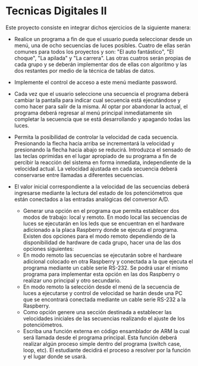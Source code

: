 # Tecnicas Digitales II

Este proyecto consiste en integrar dichos ejercicios de la siguiente manera:

* Realice un programa a fin de que el usuario pueda seleccionar desde un menú, una de ocho secuencias de luces posibles. Cuatro de ellas serán comunes para todos los proyectos y son: "El auto fantástico", "El choque", "La apilada" y "La carrera". Las otras cuatros serán propias de cada grupo y se deberán implementar dos de ellas con algoritmo y las dos restantes por medio de la técnica de tablas de datos.

* Implemente el control de acceso a este menú mediante password.
* Cada vez que el usuario seleccione una secuencia el programa deberá cambiar la pantalla para indicar cual secuencia está ejecutándose y como hacer para salir de la misma. Al optar por abandonar la actual, el programa deberá regresar al menú principal inmediatamente sin completar la secuencia que se está desarrollando y apagando todas las luces.
* Permita la posibilidad de controlar la velocidad de cada secuencia. Presionando la flecha hacia arriba se incrementará la velocidad y presionando la flecha hacia abajo se reducirá. Introduzca el sensado de las teclas oprimidas en el lugar apropiado de su programa a fin de percibir la reacción del sistema en forma inmediata, independiente de la velocidad actual. La velocidad ajustada en cada secuencia deberá conservarse entre llamadas a diferentes secuencias.
* El valor inicial correspondiente a la velocidad de las secuencias deberá ingresarse mediante la lectura del estado de los potenciómetros que están conectados a las entradas analógicas del conversor A/D.
    * Generar una opción en el programa que permita establecer dos modos de trabajo: local y remoto. En modo local las secuencias de luces se ejecutarán en los leds que se encuentran en el hardware adicionado a la placa Raspberry donde se ejecuta el programa. Existen dos opciones para el modo remoto dependiendo de la disponibilidad de hardware de cada grupo, hacer una de las dos opciones siguientes:
    * En modo remoto las secuencias se ejecutarán sobre el hardware adicional colocado en otra Raspberry y conectada a la que ejecuta el programa mediante un cable serie RS-232. Se podrá usar el mismo programa para implementar esta opción en las dos Raspberry o realizar uno principal y otro secundario.
    * En modo remoto la selección desde el menú de la secuencia de luces a ejecutarse y control de velocidad se harán desde una PC que se encontrará conectada mediante un cable serie RS-232 a la Raspberry.
    * Como opción genere una sección destinada a establecer las velocidades iniciales de las secuencias realizando el ajuste de los potenciómetros.
    * Escriba una función externa en código ensamblador de ARM la cual será llamada desde el programa principal. Esta función deberá realizar algún proceso simple dentro del programa (switch case, loop, etc). El estudiante decidirá el proceso a resolver por la función y el lugar donde se usará. 
